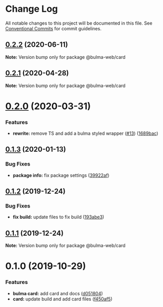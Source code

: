 # Change Log

All notable changes to this project will be documented in this file.
See [Conventional Commits](https://conventionalcommits.org) for commit guidelines.

## [0.2.2](https://github.com/Ramon92/bulma-web/compare/@bulma-web/card@0.2.1...@bulma-web/card@0.2.2) (2020-06-11)

**Note:** Version bump only for package @bulma-web/card





## [0.2.1](https://github.com/Ramon92/bulma-web/compare/@bulma-web/card@0.2.0...@bulma-web/card@0.2.1) (2020-04-28)

**Note:** Version bump only for package @bulma-web/card





# [0.2.0](https://github.com/Ramon92/bulma-web/compare/@bulma-web/card@0.1.3...@bulma-web/card@0.2.0) (2020-03-31)


### Features

* **rewrite:** remove TS and add a bulma styled wrapper ([#13](https://github.com/Ramon92/bulma-web/issues/13)) ([1689bac](https://github.com/Ramon92/bulma-web/commit/1689baca70a1029e542307d1b497ee3fd8e6df8e))





## [0.1.3](https://github.com/Ramon92/bulma-web/compare/@bulma-web/card@0.1.2...@bulma-web/card@0.1.3) (2020-01-13)


### Bug Fixes

* **package info:** fix package settings ([39922af](https://github.com/Ramon92/bulma-web/commit/39922afc9d4cfbbb6b34c37abd5639651ca606cf))





## [0.1.2](https://github.com/Ramon92/bulma-web/compare/@bulma-web/card@0.1.1...@bulma-web/card@0.1.2) (2019-12-24)


### Bug Fixes

* **fix build:** update files to fix build ([193abe3](https://github.com/Ramon92/bulma-web/commit/193abe3b62cf6db443f733aec5eeb0fcd09000c7))





## [0.1.1](https://github.com/Ramon92/bulma-web/compare/@bulma-web/card@0.1.0...@bulma-web/card@0.1.1) (2019-12-24)

**Note:** Version bump only for package @bulma-web/card





# 0.1.0 (2019-10-29)


### Features

* **bulma card:** add card and docs ([d051804](https://github.com/Ramon92/bulma-web/commit/d05180425204e9cff51b21a1346b19da990e2693))
* **card:** update build and add card files ([f450af5](https://github.com/Ramon92/bulma-web/commit/f450af5b67f329f30d8328af0b4fda40aa276951))

